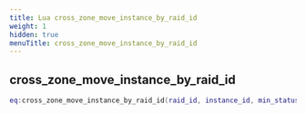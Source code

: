 ```yaml
---
title: Lua cross_zone_move_instance_by_raid_id
weight: 1
hidden: true
menuTitle: cross_zone_move_instance_by_raid_id
---
```

## cross_zone_move_instance_by_raid_id
```lua
eq:cross_zone_move_instance_by_raid_id(raid_id, instance_id, min_status, max_status); -- void
```